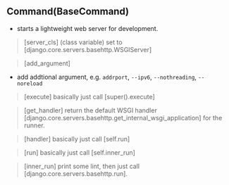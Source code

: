 ## Command(BaseCommand)
* starts a lightweight web server for development.
> [server_cls] (class variable) set to [django.core.servers.basehttp.WSGIServer]

> [add_argument]
* add addtional argument, e.g. `addrport`, `--ipv6`, `--nothreading`, `--noreload`

> [execute] basically just call [super().execute]

> [get_handler] return the default WSGI handler [django.core.servers.basehttp.get_internal_wsgi_application] for the runner.

> [handler] basically just call [self.run]

> [run] basically just call [self.inner_run]

> [inner_run] print some lint, then just call [django.core.servers.basehttp.run].
